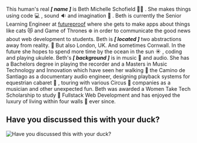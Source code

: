 This human's real ***[ name ]*** is Beth Michelle Schofield :ok_woman: . She makes things using code :computer: , sound :sound:  and imagination :thought_balloon: . Beth is currently the Senior Learning Engineer at [futureproof](https://github.com/getfutureproof/fp_guides_wiki/wiki/) where she gets to make apps about things like cats :heart_eyes_cat: and Game of Thrones :snowflake:  in order to communicate the good news about web development to students. Beth is ***[ located ]*** two abstractions away from reality. :pushpin:   But also London, UK. And sometimes Cornwall. In the future she hopes to spend more time by the ocean in the sun :sunny: , coding and playing ukulele. Beth's ***[ background ]*** is in music :musical_score:  and audio. She has a Bachelors degree in playing the recorder and a Masters in Music Technology and Innovation which have seen her walking :shoe:  the Camino de Santiago as a documentary audio engineer, designing playback systems for equestrian cabaret :carousel_horse: , touring with various Circus :circus_tent:  companies as a musician and other unexpected fun. Beth was awarded a Women Take Tech Scholarship to study :school_satchel:  Fullstack Web Development and has enjoyed the luxury of living within four walls :house_with_garden:  ever since.

## Have you discussed this with your duck?
![Have you discussed this with your duck?](https://res.cloudinary.com/gingertonic/image/upload/v1597707915/GTS/ducky.jpg)

<!--
**Gingertonic/Gingertonic** is a ✨ _special_ ✨ repository because its `README.md` (this file) appears on your GitHub profile.

Here are some ideas to get you started:

- 🔭 I’m currently working on ...
- 🌱 I’m currently learning ...
- 👯 I’m looking to collaborate on ...
- 🤔 I’m looking for help with ...
- 💬 Ask me about ...
- 📫 How to reach me: ...
- 😄 Pronouns: ...
- ⚡ Fun fact: ...
-->

